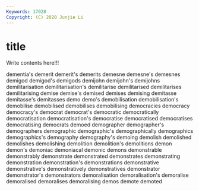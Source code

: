 ```yaml
---
Keywords: 17028
Copyright: (C) 2020 Junjie Li
---
```


# title

Write contents here!!!
 
dementia's 
demerit 
demerit's
demerits 
demesne 
demesne's 
demesnes 
demigod 
demigod's 
demigods 
demijohn 
demijohn's 
demijohns
demilitarisation 
demilitarisation's 
demilitarise 
demilitarised 
demilitarises 
demilitarising 
demise 
demise's 
demised 
demises
demising 
demitasse 
demitasse's 
demitasses 
demo 
demo's 
demobilisation 
demobilisation's 
demobilise 
demobilised
demobilises 
demobilising 
democracies 
democracy 
democracy's 
democrat 
democrat's 
democratic 
democratically 
democratisation
democratisation's 
democratise 
democratised 
democratises 
democratising 
democrats 
demoed 
demographer 
demographer's 
demographers
demographic 
demographic's 
demographically 
demographics 
demographics's 
demography 
demography's 
demoing 
demolish 
demolished
demolishes 
demolishing 
demolition 
demolition's 
demolitions 
demon 
demon's 
demoniac 
demoniacal 
demonic
demons 
demonstrable 
demonstrably 
demonstrate 
demonstrated 
demonstrates 
demonstrating 
demonstration 
demonstration's 
demonstrations
demonstrative 
demonstrative's 
demonstratively 
demonstratives 
demonstrator 
demonstrator's 
demonstrators 
demoralisation 
demoralisation's 
demoralise
demoralised 
demoralises 
demoralising 
demos 
demote 
demoted 
